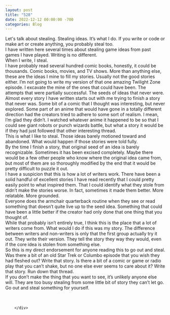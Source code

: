 ```yaml
---
layout: post
title: "528"
date: 2022-12-12 00:00:00 -700
categories: Blog
---
```


<div class="blog-content">
				<div class="paragraph"><span><span>Let's talk about stealing. Stealing ideas. It&rsquo;s what I do. If you write or code or make art or create anything, you probably steal too.</span></span><br><span></span><span><span>I have written here several times about stealing game ideas from past games I have played. Writing is no different.</span></span><br><span></span><span><span>When I write, I steal.</span></span><br><span></span><span><span>I have probably read several hundred comic books, honestly, it could be thousands. Comic books, movies, and TV shows. More than anything else, these are the ideas I mine to fill my stories. Usually not the good stories either. I&rsquo;m not going to write my version of that one amazing Twilight Zone episode. I excavate the mine of the ones that could have been. The attempts that were partially successful. The seeds of ideas that never were.</span></span><br><span></span><span><span>Almost every story I have written starts out with me trying to finish a story that never was. Some bit of a comic that I thought was interesting, but never explored. Some part of an anime that would have gone in a totally different direction had the creators tried to adhere to some sort of realism. I mean, I&rsquo;m glad they didn&rsquo;t. I watched whatever anime it happened to be so that I could see giant robots or punch wizards battle, but what a story it would be if they had just followed that other interesting thread.&nbsp;</span></span><br><span></span><span><span>This is what I like to steal. Those ideas barely motioned toward and abandoned. What would happen if those stories were told fully.</span></span><br><span></span><span><span>By the time I finish a story, that original seed of an idea is barely recognizable. Sometimes it has been excised completely. Maybe there would be a few other people who know where the original idea came from, but most of them are so thoroughly modified by the end that it would be pretty difficult to puzzle it out.</span></span><br><span></span><span><span>I have a suspicion that this is how a lot of writers work. There have been a solid handful of excellent stories I have read recently that I could pretty easily point to what inspired them. That I could identify what they stole from didn&rsquo;t make the stories worse. In fact, sometimes it made them better. More relatable. More grounded.&nbsp;</span></span><br><span></span><span><span>Everyone does the armchair quarterback routine when they see or read something that doesn&rsquo;t quite live up to the seed idea. Something that could have been a little better if the creator had only done that one thing that you thought of.&nbsp;</span></span><br><span></span><span><span>While that probably isn&rsquo;t entirely true, I think this is the place that a lot of writers come from. What would I do if this was my story. The difference between writers and non-writers is only that the first group actually try it out. They write their version. They tell the story they way they would, even if the core idea is stolen from something else.&nbsp;</span></span><br><span></span><span><span>So this is my direct endorsement for anyone reading this to go out and steal. Was there a bit of an old Star Trek or Columbo episode that you wish they had fleshed out? Write that story. Is there a bit of a comic or game or radio play that you can&rsquo;t shake, but no one else ever seems to care about it? Write that story. Run down that thread.</span></span><br><span></span><span><span>If you don&rsquo;t make the thing that you want to see, it&rsquo;s unlikely anyone else will. They are too busy stealing from some little bit of story they can&rsquo;t let go. Go out and steal something for yourself.</span></span><br><span></span><br>&#8203;</div>

		</div>
        